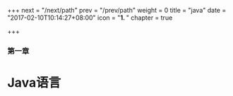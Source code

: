 +++
next = "/next/path"
prev = "/prev/path"
weight = 0
title = "java"
date = "2017-02-10T10:14:27+08:00"
icon = "<b>1. </b>"
chapter = true

+++

### 第一章

# Java语言
